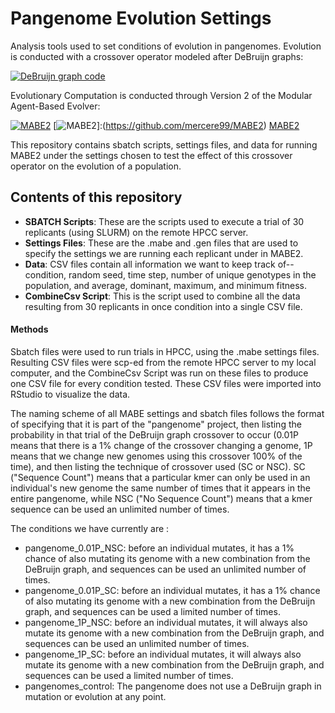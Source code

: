 # Pangenome Evolution Settings
Analysis tools used to set conditions of evolution in pangenomes. Evolution is conducted with a crossover operator modeled after DeBruijn graphs:

[![DeBruijn graph code](https://github.com/catenaccianna/pangenomes-for-evolutionary-computation.git)](https://github.com/catenaccianna/pangenomes-for-evolutionary-computation)

Evolutionary Computation is conducted through Version 2 of the Modular Agent-Based Evolver:

[![MABE2](https://github.com/mercere99/MABE2.git)](https://github.com/mercere99/MABE2)
[![MABE2](https://github.com/mercere99/MABE2.git)]:(https://github.com/mercere99/MABE2)
[MABE2](https://github.com/mercere99/MABE2.git)

This repository contains sbatch scripts, settings files, and data for running MABE2 under the settings chosen to test the effect of this crossover operator on the
evolution of a population.

## Contents of this repository

- **SBATCH Scripts**: These are the scripts used to execute a trial of 30 replicants (using SLURM) on the remote HPCC server.
- **Settings Files**: These are the .mabe and .gen files that are used to specify the settings we are running each replicant under in MABE2.
- **Data**: CSV files contain all information we want to keep track of--condition, random seed, time step, number of unique genotypes in the population, and average, 
dominant, maximum, and minimum fitness.
- **CombineCsv Script**: This is the script used to combine all the data resulting from 30 replicants in once condition into a single CSV file.

#### Methods

Sbatch files were used to run trials in HPCC, using the .mabe settings files. Resulting CSV files were scp-ed from the remote HPCC server to my local computer, and 
the CombineCsv Script was run on these files to produce one CSV file for every condition tested. These CSV files were imported into RStudio to visualize the data.

The naming scheme of all MABE settings and sbatch files follows the format of specifying that it is part of the "pangenome" project, then listing the probability 
in that trial of the DeBruijn graph crossover to occur (0.01P means that there is a 1% change of the crossover changing a genome, 1P means that we change new 
genomes using this crossover 100% of the time), and then listing the technique of crossover used (SC or NSC). SC ("Sequence Count") means that a particular kmer 
can only be used in an individual's new genome the same number of times that it appears in the entire pangenome, while NSC ("No Sequence Count") means that a 
kmer sequence can be used an unlimited number of times.

The conditions we have currently are :
- pangenome_0.01P_NSC: before an individual mutates, it has a 1% chance of also mutating its genome with a new combination from the DeBruijn graph, and sequences can be used an unlimited number of times. 
- pangenome_0.01P_SC: before an individual mutates, it has a 1% chance of also mutating its genome with a new combination from the DeBruijn graph, and sequences can be used a limited number of times. 
- pangenome_1P_NSC: before an individual mutates, it will always also mutate its genome with a new combination from the DeBruijn graph, and sequences can be used an unlimited number of times. 
- pangenome_1P_SC: before an individual mutates, it will always also mutate its genome with a new combination from the DeBruijn graph, and sequences can be used a limited number of times. 
- pangenomes_control: The pangenome does not use a DeBruijn graph in mutation or evolution at any point.
